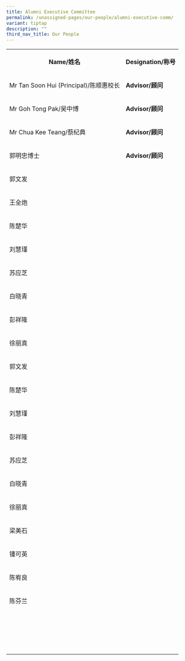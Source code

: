 ```yaml
---
title: Alumni Executive Committee
permalink: /unassigned-pages/our-people/alumni-executive-comm/
variant: tiptap
description: ""
third_nav_title: Our People
---
```

<p></p><table><tbody><tr><th rowspan="1" colspan="1"><p>Name/姓名</p></th><th rowspan="1" colspan="1"><p>Designation/称号</p></th></tr><tr><td rowspan="1" colspan="1"><p>Mr Tan Soon Hui (Principal)/陈顺惠校长</p></td><td rowspan="1" colspan="1"><p><strong>Advisor/顾问</strong></p></td></tr><tr><td rowspan="1" colspan="1"><p>Mr Goh Tong Pak/吴中博</p></td><td rowspan="1" colspan="1"><p><strong>Advisor/顾问</strong></p></td></tr><tr><td rowspan="1" colspan="1"><p>Mr Chua Kee Teang/蔡纪典</p></td><td rowspan="1" colspan="1"><p><strong>Advisor/顾问</strong></p></td></tr><tr><td rowspan="1" colspan="1"><p>郭明忠博士</p></td><td rowspan="1" colspan="1"><p><strong>Advisor/顾问</strong></p></td></tr><tr><td rowspan="1" colspan="1"><p>郭文发</p></td><td rowspan="1" colspan="1"><p></p></td></tr><tr><td rowspan="1" colspan="1"><p>王全炮</p></td><td rowspan="1" colspan="1"><p></p></td></tr><tr><td rowspan="1" colspan="1"><p>陈楚华</p></td><td rowspan="1" colspan="1"><p></p></td></tr><tr><td rowspan="1" colspan="1"><p>刘慧瑾</p></td><td rowspan="1" colspan="1"><p></p></td></tr><tr><td rowspan="1" colspan="1"><p>苏应芝</p></td><td rowspan="1" colspan="1"><p></p></td></tr><tr><td rowspan="1" colspan="1"><p>白晓青</p></td><td rowspan="1" colspan="1"><p></p></td></tr><tr><td rowspan="1" colspan="1"><p>彭祥隆</p></td><td rowspan="1" colspan="1"><p></p></td></tr><tr><td rowspan="1" colspan="1"><p>徐丽真</p></td><td rowspan="1" colspan="1"><p></p></td></tr><tr><td rowspan="1" colspan="1"><p>郭文发</p></td><td rowspan="1" colspan="1"><p></p></td></tr><tr><td rowspan="1" colspan="1"><p>陈楚华</p></td><td rowspan="1" colspan="1"><p></p></td></tr><tr><td rowspan="1" colspan="1"><p>刘慧瑾</p></td><td rowspan="1" colspan="1"><p></p></td></tr><tr><td rowspan="1" colspan="1"><p>彭祥隆</p></td><td rowspan="1" colspan="1"><p></p></td></tr><tr><td rowspan="1" colspan="1"><p>苏应芝</p></td><td rowspan="1" colspan="1"><p></p></td></tr><tr><td rowspan="1" colspan="1"><p>白晓青</p></td><td rowspan="1" colspan="1"><p></p></td></tr><tr><td rowspan="1" colspan="1"><p>徐丽真</p></td><td rowspan="1" colspan="1"><p></p></td></tr><tr><td rowspan="1" colspan="1"><p>梁美石</p></td><td rowspan="1" colspan="1"><p></p></td></tr><tr><td rowspan="1" colspan="1"><p>锺可英</p></td><td rowspan="1" colspan="1"><p></p></td></tr><tr><td rowspan="1" colspan="1"><p>陈宥良</p></td><td rowspan="1" colspan="1"><p></p></td></tr><tr><td rowspan="1" colspan="1"><p>陈芬兰</p></td><td rowspan="1" colspan="1"><p></p></td></tr><tr><td rowspan="1" colspan="1"><p></p></td><td rowspan="1" colspan="1"><p></p></td></tr><tr><td rowspan="1" colspan="1"><p></p></td><td rowspan="1" colspan="1"><p></p></td></tr><tr><td rowspan="1" colspan="1"><p></p></td><td rowspan="1" colspan="1"><p></p></td></tr><tr><td rowspan="1" colspan="1"><p></p></td><td rowspan="1" colspan="1"><p></p></td></tr><tr><td rowspan="1" colspan="1"><p></p></td><td rowspan="1" colspan="1"><p></p></td></tr></tbody></table><p></p>